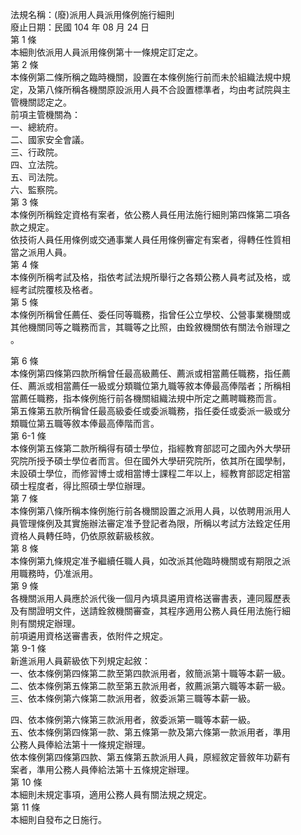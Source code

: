 法規名稱：(廢)派用人員派用條例施行細則  
廢止日期：民國 104 年 08 月 24 日  
第 1 條  
本細則依派用人員派用條例第十一條規定訂定之。  
第 2 條  
本條例第二條所稱之臨時機關，設置在本條例施行前而未於組織法規中規  
定，及第八條所稱各機關原設派用人員不合設置標準者，均由考試院與主  
管機關認定之。  
前項主管機關為：  
一、總統府。  
二、國家安全會議。  
三、行政院。  
四、立法院。  
五、司法院。  
六、監察院。  
第 3 條  
本條例所稱銓定資格有案者，依公務人員任用法施行細則第四條第二項各  
款之規定。  
依技術人員任用條例或交通事業人員任用條例審定有案者，得轉任性質相  
當之派用人員。  
第 4 條  
本條例所稱考試及格，指依考試法規所舉行之各類公務人員考試及格，或  
經考試院覆核及格者。  
第 5 條  
本條例所稱曾任薦任、委任同等職務，指曾任公立學校、公營事業機關或  
其他機關同等之職務而言，其職等之比照，由銓敘機關依有關法令辦理之  
。  


第 6 條  
本條例第四條第四款所稱曾任最高級薦任、薦派或相當薦任職務，指任薦  
任、薦派或相當薦任一級或分類職位第九職等敘本俸最高俸階者；所稱相  
當薦任職務，指本條例施行前各機關組織法規中所定之薦聘職務而言。  
第五條第五款所稱曾任最高級委任或委派職務，指任委任或委派一級或分  
類職位第五職等敘本俸最高俸階而言。  
第 6-1 條  
本條例第五條第二款所稱得有碩士學位，指經教育部認可之國內外大學研  
究院所授予碩士學位者而言。但在國外大學研究院所，依其所在國學制，  
未設碩士學位，而修習博士或相當博士課程二年以上，經教育部認定相當  
碩士程度者，得比照碩士學位辦理。  
第 7 條  
本條例第八條所稱本條例施行前各機關設置之派用人員，以依聘用派用人  
員管理條例及其實施辦法審定准予登記者為限，所稱以考試方法銓定任用  
資格人員轉任時，仍依原敘薪級核敘。  
第 8 條  
本條例第九條規定准予繼續任職人員，如改派其他臨時機關或有期限之派  
用職務時，仍准派用。  
第 9 條  
各機關派用人員應於派代後一個月內填具遴用資格送審書表，連同履歷表  
及有關證明文件，送請銓敘機關審查，其程序適用公務人員任用法施行細  
則有關規定辦理。  
前項遴用資格送審書表，依附件之規定。  
第 9-1 條  
新進派用人員薪級依下列規定起敘：  
一、依本條例第四條第二款至第四款派用者，敘簡派第十職等本薪一級。  
二、依本條例第五條第二款至第五款派用者，敘薦派第六職等本薪一級。  
三、依本條例第六條第二款派用者，敘委派第三職等本薪一級。  


四、依本條例第六條第三款派用者，敘委派第一職等本薪一級。  
五、依本條例第四條第一款、第五條第一款及第六條第一款派用者，準用  
公務人員俸給法第十一條規定辦理。  
依本條例第四條第四款、第五條第五款派用人員，原經敘定晉敘年功薪有  
案者，準用公務人員俸給法第十五條規定辦理。  
第 10 條  
本細則未規定事項，適用公務人員有關法規之規定。  
第 11 條  
本細則自發布之日施行。  


